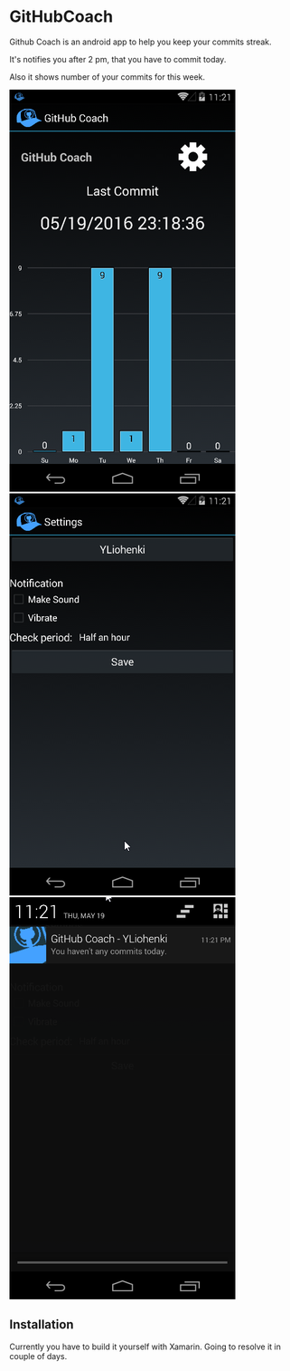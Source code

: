 # GitHubCoach
Github Coach is an android app to help you keep your commits streak.

It's notifies you after 2 pm, that you have to commit today.

Also it shows number of your commits for this week.

![Screenshot 1](screenshots/scrn1.png)  
![Screenshot 2](screenshots/scrn2.png)  
![Screenshot 3](screenshots/scrn3.png)  

## Installation

Currently you have to build it yourself with Xamarin. Going to resolve it in couple of days.
